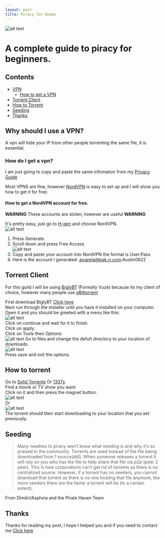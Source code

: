 ```yaml
---
layout: post
title: Piracy for Noobs
---
```


![alt text](https://i.imgur.com/5EW9O8o.png "Picture from www.uscybersecurity.net")
# A complete guide to piracy for beginners.

## Contents
 - [VPN](#vpn)  
    - [How to get a VPN](#HowVPN)
 - [Torrent Client](#client)
 - [How to Torrent](#torrent)
 - [Seeding](#seeding)
 - [Thanks](#thanks)  

## Why should I use a VPN? <a name="VPN"></a>
A vpn will hide your IP from other people torrenting the same file, it is essential.  
### How do I get a vpn? <a name="HowVPN"></a>
I am just going to copy and paste the same infomation from my [Privacy Guide](http://f3nici.xyz/Privacy/)  

Most VPNS are fine, however [NordVPN](https://nordvpn.com/) is easy to set up and I will show you how to get it for free.  

#### How to get a NordVPN account for free.
**WARNING** These accounts are stolen, however are useful **WARNING**  

It's pretty easy, just go to [H-gen](https://www.h-gen.xyz/) and choose NordVPN.  
![alt text](https://i.imgur.com/lwKQs4A.png)  
1) Press Generate.  
2) Scroll down and press Free Access  
![alt text](https://i.imgur.com/d3Txoqh.png)  
3) Copy and paste your account into NordVPN the format is User:Pass  
4) Here is the account I generated: ajvarela@bak.rr.com:Austin0822  

## Torrent Client <a name="client"></a>
For this guild I will be using [BiglyBT](https://www.biglybt.com/) (Formally Vuze) because its my client of choice, however many people use [qBittorrent](https://www.qbittorrent.org)  

First download BiglyBT [Click here](https://files.biglybt.com/installer/BiglyBT_Stub_Installer.exe)  
Next run through the installer until you have it installed on your computer.  
Open it and you should be greeted with a menu like this:  
![alt text](https://i.imgur.com/s5r02la.png)  
Click on continue and wait for it to finish.  
Click on apply.  
Click on Tools then Options:  
![alt text](https://i.imgur.com/ZzzQ4Zc.png)
Go to files and change the defult directory to your location of downloads.  
![alt text](https://i.imgur.com/zUPOjdY.png)  
Press save and exit the options.  
## How to torrent <a name="torrent"></a>
Go to [Solid Torrents](https://solidtorrents.net/) Or [1337x](https://www.1377x.to/)  
Find a movie or TV show you want  
Click on it and then press the magnet button:  
![alt text](https://i.imgur.com/SsAPyNx.png)  
Or  
![alt text](https://i.imgur.com/3jkuwMX.png)  
The torrent should then start downloading to your location that you set previously.  
## Seeding <a name="seeding"></a>
> Many newbies to piracy won’t know what seeding is and why it’s so praised in the community. Torrents are used instead of the file being downloaded from 1 source(ddl). When someone releases a torrent it will rely on you who has the file to help share that file via p2p (peer 2 peer). This is how corporations can’t get rid of torrents as there is no centralized source. However, if a torrent has no seeders, you cannot download that torrent as there is no one hosting that file anymore, the more seeders there are the faster a torrent will be (to a certain extent).  

From Dimitri/Asphxia and the Pirate Haven Team  

## Thanks <a name="thanks"></a>
Thanks for reading my post, I hope I helped you and if you need to contact me [Click here](http://fenici.xyz/about/)

